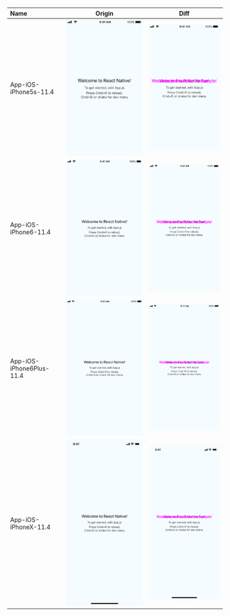 | Name | Origin | Diff |
| :-- | :-: | :-: |
| App-iOS-iPhone5s-11.4 | ![](App-iOS-iPhone5s-11.4.png) | ![](_diff_App-iOS-iPhone5s-11.4.png) |
| App-iOS-iPhone6-11.4 | ![](App-iOS-iPhone6-11.4.png) | ![](_diff_App-iOS-iPhone6-11.4.png) |
| App-iOS-iPhone6Plus-11.4 | ![](App-iOS-iPhone6Plus-11.4.png) | ![](_diff_App-iOS-iPhone6Plus-11.4.png) |
| App-iOS-iPhoneX-11.4 | ![](App-iOS-iPhoneX-11.4.png) | ![](_diff_App-iOS-iPhoneX-11.4.png) |
